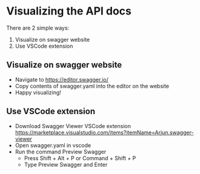 # Visualizing the API docs

There are 2 simple ways:
1. Visualize on swagger website
2. Use VSCode extension


## Visualize on swagger website
- Navigate to https://editor.swagger.io/
- Copy contents of swagger.yaml into the editor on the website
- Happy visualizing!

## Use VSCode extension
- Download Swagger Viewer VSCode extension https://marketplace.visualstudio.com/items?itemName=Arjun.swagger-viewer
- Open swagger.yaml in vscode
- Run the command Preview Swagger
  - Press Shift + Alt + P or Command + Shift + P
  - Type Preview Swagger and Enter